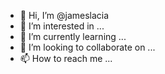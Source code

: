 - 👋 Hi, I’m @jameslacia
- 👀 I’m interested in ...
- 🌱 I’m currently learning ...
- 💞️ I’m looking to collaborate on ...
- 📫 How to reach me ...

<!---
jameslacia/jameslacia is a ✨ special ✨ repository because its `README.md` (this file) appears on your GitHub profile.
You can click the Preview link to take a look at your changes.
--->
